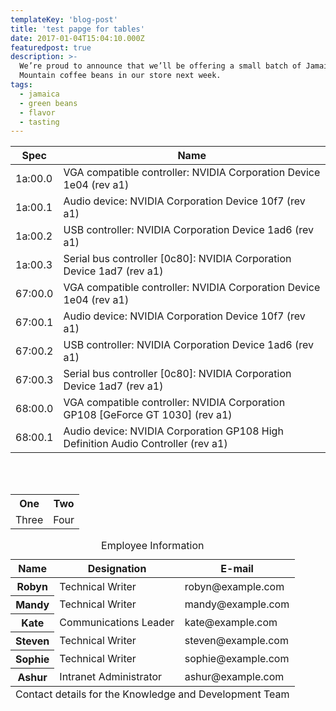 ```yaml
---
templateKey: 'blog-post'
title: 'test papge for tables'
date: 2017-01-04T15:04:10.000Z
featuredpost: true
description: >-
  We’re proud to announce that we’ll be offering a small batch of Jamaica Blue
  Mountain coffee beans in our store next week.
tags:
  - jamaica
  - green beans
  - flavor
  - tasting
---
```


| Spec | Name |
| -- | -- |
|1a:00.0|VGA compatible controller: NVIDIA Corporation Device 1e04 (rev a1)|
|1a:00.1|Audio device: NVIDIA Corporation Device 10f7 (rev a1)|
|1a:00.2|USB controller: NVIDIA Corporation Device 1ad6 (rev a1)|
|1a:00.3| Serial bus controller [0c80]: NVIDIA Corporation Device 1ad7 (rev a1)|
|67:00.0| VGA compatible controller: NVIDIA Corporation Device 1e04 (rev a1)|
|67:00.1| Audio device: NVIDIA Corporation Device 10f7 (rev a1)|
|67:00.2| USB controller: NVIDIA Corporation Device 1ad6 (rev a1)|
|67:00.3| Serial bus controller [0c80]: NVIDIA Corporation Device 1ad7 (rev a1)|
|68:00.0| VGA compatible controller: NVIDIA Corporation GP108 [GeForce GT 1030] (rev a1)|
|68:00.1| Audio device: NVIDIA Corporation GP108 High Definition Audio Controller (rev a1)|

<br /><br />

<table className="table is-bordered">
<tr>
<th>One</th>
<th>Two</th>
</tr>
<tr>
<td>Three</td>
<td>Four</td>
</tr>
</table>

<table className="table is-table-cell-border is-striped is-bordered is-fullwidth">
                 <caption>Employee Information</caption>
                  <thead>
                      <th>Name</th>
                      <th>Designation</th>
                      <th>E-mail</th>
                </thead>
                <tfoot>
                    <tr>
                        <td colspan=3>Contact details for the Knowledge and Development Team</td>
                    </tr>
                </tfoot>
                <tbody>
                    <tr>
                        <th>Robyn</th>
                        <td>Technical Writer</td>
                        <td>robyn@example.com</td>
                    </tr>
                    <tr>
                        <th>Mandy</th>
                        <td>Technical Writer</td>
                        <td>mandy@example.com</td>
                    </tr>
                    <tr>
                        <th>Kate</th>
                        <td>Communications Leader</td>
                        <td>kate@example.com</td>
                    </tr>
                    <tr>
                        <th>Steven</th>
                        <td>Technical Writer</td>
                        <td>steven@example.com</td>
                    </tr>
                    <tr>
                        <th>Sophie</th>
                        <td>Technical Writer</td>
                        <td>sophie@example.com</td>
                    </tr>
                    <tr>
                        <th>Ashur</th>
                        <td>Intranet Administrator</td>
                        <td>ashur@example.com</td>
                    </tr>
                </tbody>
            </table>